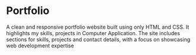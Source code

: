 # Portfolio

A clean and responsive portfolio website built using only HTML and CSS. It highlights my skills, projects in Computer Application. The site includes sections for skills, projects and contact details, with a focus on showcasing web development expertise
